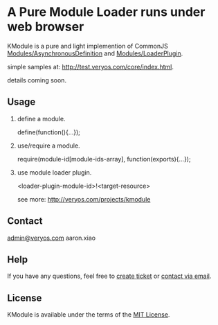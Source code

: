 A Pure Module Loader runs under web browser
===

KModule is a pure and light implemention of CommonJS <a href="" target="_blank">Modules/AsynchronousDefinition</a> and <a href="" target="_blank">Modules/LoaderPlugin</a>.

simple samples at: <a href="http://test.veryos.com/core/index.html" target="_blank">http://test.veryos.com/core/index.html</a>.

details coming soon.

## Usage

1. define a module.

	define(function(){...});

2. use/require a module.

	require(module-id[module-ids-array], function(exports){...});

3. use module loader plugin.

	&lt;loader-plugin-module-id&gt;!&lt;target-resource&gt;

	see more: <a href="http://veryos.com/projects/kmodule" target="_blank">http://veryos.com/projects/kmodule</a>

## Contact

admin@veryos.com aaron.xiao

## Help

If you have any questions, feel free to <a href="https://github.com/yessky/kmodule/issues/new" target="_blank">create ticket</a> or <a href="mailto:admin@veryos.com" target="_blank">contact via email</a>.

## License

KModule is available under the terms of the <a href="http://veryos.com/lab/license" target="_blank">MIT License</a>.
